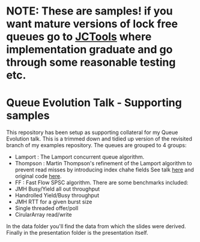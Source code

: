 NOTE: These are samples! if you want mature versions of lock free queues go to [JCTools](https://github.com/JCTools/JCTools) where implementation graduate and go through some reasonable testing etc.
========

Queue Evolution Talk - Supporting samples
========
This repository has been setup as supporting collateral for my Queue Evolution talk.
This is a trimmed down and tidied up version of the revisited branch of my examples repository. The queues are
grouped to 4 groups:
- Lamport : The Lamport concurrent queue algorithm.
- Thompson : Martin Thompson's refinement of the Lamport algorithm to prevent read misses by introducing index chahe fields
  See talk [here](http://www.infoq.com/presentations/Lock-Free-Algorithms) and original code [here](https://github.com/mjpt777/examples).
- FF : Fast Flow SPSC algorithm. 
There are some benchmarks included:
- JMH Busy/Yield all out throughput
- Handrolled Yield/Busy throughput
- JMH RTT for a given burst size
- Single threaded offer/poll
- CirularArray read/write

In the data folder you'll find the data from which the slides were derived.
Finally in the presentation folder is the presentation itself.
